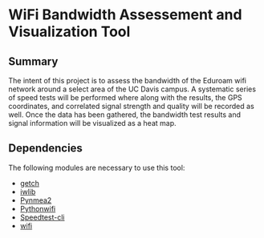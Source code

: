 # WiFi Bandwidth Assessement and Visualization Tool

## Summary
    
The intent of this project is to assess the bandwidth of the Eduroam wifi
network around a select area of the UC Davis campus. A systematic series 
of speed tests will be performed where along with the results, the GPS 
coordinates, and correlated signal strength and quality will be recorded 
as well. Once the data has been gathered, the bandwidth test results and 
signal information will be visualized as a heat map.

## Dependencies

The following modules are necessary to use this tool:

* [getch](https://pypi.org/project/getch/)
* [iwlib](https://github.com/nathan-hoad/python-iwlib)
* [Pynmea2](https://github.com/Knio/pynmea2)
* [Pythonwifi](https://git.tuxfamily.org/pythonwifi/pythonwifi.git/)
* [Speedtest-cli](https://github.com/sivel/speedtest-cli)
* [wifi](https://wifi.readthedocs.io/en/latest/index.html)
